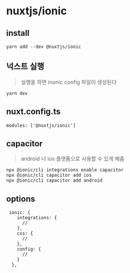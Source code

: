 # nuxtjs/ionic

## install

```
yarn add --dev @nuxtjs/ionic
```

## 넉스트 실행

> 실행을 하면 inonic config 파일이 생성된다

```
yarn dev
```

## nuxt.config.ts

```
modules: ['@nuxtjs/ionic']
```

## capacitor

> android 나 ios 플랫폼으로 사용할 수 있게 해줌

```
npx @ionic/cli integrations enable capacitor
npx @ionic/cli capacitor add ios
npx @ionic/cli capacitor add android
```

## options

```
 ionic: {
    integrations: {
      //
    },
    css: {
      //
    },
    config: {
      //
    }
  },
```
